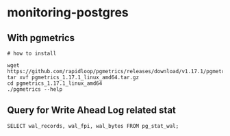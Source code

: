 # monitoring-postgres

## With pgmetrics

```
# how to install

wget https://github.com/rapidloop/pgmetrics/releases/download/v1.17.1/pgmetrics_1.17.1_linux_amd64.tar.gz
tar xvf pgmetrics_1.17.1_linux_amd64.tar.gz
cd pgmetrics_1.17.1_linux_amd64
./pgmetrics --help
```

## Query for Write Ahead Log related stat

```
SELECT wal_records, wal_fpi, wal_bytes FROM pg_stat_wal;
```
